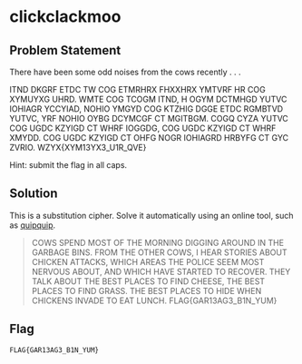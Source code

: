 # clickclackmoo
## Problem Statement

There have been some odd noises from the cows recently . . .

ITND DKGRF ETDC TW COG ETMRHRX FHXXHRX YMTVRF HR COG XYMUYXG UHRD. WMTE COG TCOGM ITND, H OGYM DCTMHGD YUTVC IOHIAGR YCCYIAD, NOHIO YMGYD COG KTZHIG DGGE ETDC RGMBTVD YUTVC, YRF NOHIO OYBG DCYMCGF CT MGITBGM. COGQ CYZA YUTVC COG UGDC KZYIGD CT WHRF IOGGDG, COG UGDC KZYIGD CT WHRF XMYDD. COG UGDC KZYIGD CT OHFG NOGR IOHIAGRD HRBYFG CT GYC ZVRIO. WZYX{XYM13YX3_U1R_QVE}

Hint: submit the flag in all caps.

## Solution

This is a substitution cipher. Solve it automatically using an online tool, such as [quipquip](https://www.quipqiup.com/).
> 	COWS SPEND MOST OF THE MORNING DIGGING AROUND IN THE GARBAGE BINS. FROM THE OTHER COWS, I HEAR STORIES ABOUT CHICKEN ATTACKS, WHICH AREAS THE POLICE SEEM MOST NERVOUS ABOUT, AND WHICH HAVE STARTED TO RECOVER. THEY TALK ABOUT THE BEST PLACES TO FIND CHEESE, THE BEST PLACES TO FIND GRASS. THE BEST PLACES TO HIDE WHEN CHICKENS INVADE TO EAT LUNCH. FLAG{GAR13AG3_B1N_YUM}

## Flag
`FLAG{GAR13AG3_B1N_YUM}`
